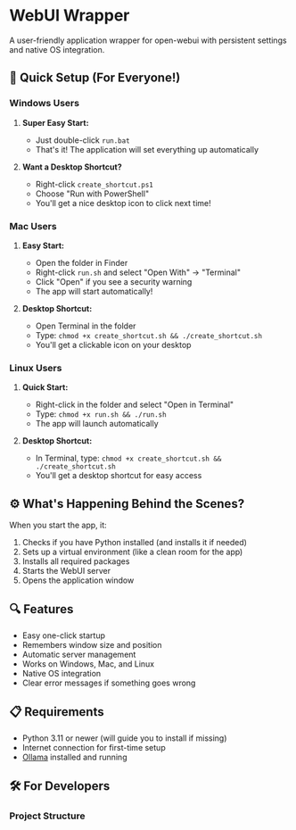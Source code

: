 # WebUI Wrapper

A user-friendly application wrapper for open-webui with persistent settings and native OS integration.

## 🚀 Quick Setup (For Everyone!)

### Windows Users
1. **Super Easy Start:**
   - Just double-click `run.bat`
   - That's it! The application will set everything up automatically

2. **Want a Desktop Shortcut?**
   - Right-click `create_shortcut.ps1`
   - Choose "Run with PowerShell"
   - You'll get a nice desktop icon to click next time!

### Mac Users
1. **Easy Start:**
   - Open the folder in Finder
   - Right-click `run.sh` and select "Open With" → "Terminal"
   - Click "Open" if you see a security warning
   - The app will start automatically!

2. **Desktop Shortcut:**
   - Open Terminal in the folder
   - Type: `chmod +x create_shortcut.sh && ./create_shortcut.sh`
   - You'll get a clickable icon on your desktop

### Linux Users
1. **Quick Start:**
   - Right-click in the folder and select "Open in Terminal"
   - Type: `chmod +x run.sh && ./run.sh`
   - The app will launch automatically

2. **Desktop Shortcut:**
   - In Terminal, type: `chmod +x create_shortcut.sh && ./create_shortcut.sh`
   - You'll get a desktop shortcut for easy access

## ⚙️ What's Happening Behind the Scenes?

When you start the app, it:
1. Checks if you have Python installed (and installs it if needed)
2. Sets up a virtual environment (like a clean room for the app)
3. Installs all required packages
4. Starts the WebUI server
5. Opens the application window

## 🔍 Features

- Easy one-click startup
- Remembers window size and position
- Automatic server management
- Works on Windows, Mac, and Linux
- Native OS integration
- Clear error messages if something goes wrong

## 📋 Requirements

- Python 3.11 or newer (will guide you to install if missing)
- Internet connection for first-time setup
- [Ollama](https://ollama.com/) installed and running

## 🛠️ For Developers

### Project Structure